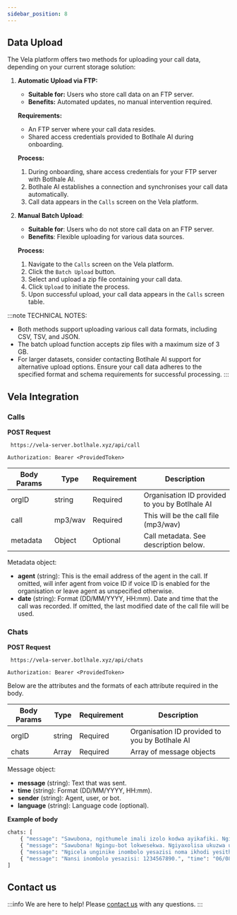 ```yaml
---
sidebar_position: 8
---
```


## Data Upload

The Vela platform offers two methods for uploading your call data, depending on your current storage solution:

1. **Automatic Upload via FTP:**
    - **Suitable for:** Users who store call data on an FTP server. 
    - **Benefits:** Automated updates, no manual intervention required.

    **Requirements:**

    - An FTP server where your call data resides. 
    - Shared access credentials provided to Botlhale AI during onboarding.

    **Process:**
    1. During onboarding, share access credentials for your FTP server with Botlhale AI. 
    2. Botlhale AI establishes a connection and synchronises your call data automatically. 
    3. Call data appears in the `Calls` screen on the Vela platform.

2. **Manual Batch Upload**:
    - **Suitable for**: Users who do not store call data on an FTP server. 
    - **Benefits**: Flexible uploading for various data sources.

    **Process:**
    1. Navigate to the `Calls` screen on the Vela platform.
    2. Click the `Batch Upload` button. 
    3. Select and upload a zip file containing your call data. 
    4. Click `Upload` to initiate the process.
    5. Upon successful upload, your call data appears in the `Calls` screen table.

:::note TECHNICAL NOTES:
- Both methods support uploading various call data formats, including CSV, TSV, and JSON. 
- The batch upload function accepts zip files with a maximum size of 3 GB. 
- For larger datasets, consider contacting Botlhale AI support for alternative upload options. Ensure your call data adheres to the specified format and schema requirements for successful processing.
:::

## Vela Integration

### Calls

**POST Request**

```
 https://vela-server.botlhale.xyz/api/call
```

`Authorization: Bearer <ProvidedToken>`


| Body Params      | Type   | Requirement | Description                                              |
|------------------|--------|-----------|----------------------------------------------------------|
| orgID            | string | Required  | Organisation ID provided to you by Botlhale AI           |
| call            | mp3/wav | Required  | This will be the call file (mp3/wav)          |
| metadata    | Object | Optional  | Call metadata. See description below. |

Metadata object: 
- **agent** (string): This is the email address of the agent in the call. If omitted, will infer agent from voice ID if voice ID is enabled for the organisation or leave agent as unspecified otherwise.
- **date** (string): Format (DD/MM/YYYY, HH:mm). Date and time that the call was recorded. If omitted, the last modified date of the call file will be used.             


### Chats

**POST Request**

```
 https://vela-server.botlhale.xyz/api/chats
```

`Authorization: Bearer <ProvidedToken>`

Below are the attributes and the formats of each attribute required in the body.

| Body Params      | Type   | Requirement | Description                                              |
|------------------|--------|-----------|----------------------------------------------------------|
| orgID            | string | Required  | Organisation ID provided to you by Botlhale AI           |
| chats   | Array | Required  | Array of message objects                                 |


Message object: 
- **message** (string): Text that was sent.                       
 - **time** (string): Format (DD/MM/YYYY, HH:mm).                  
 - **sender** (string): Agent, user, or bot.                       
 - **language** (string): Language code (optional).  

**Example of body**

```python 
chats: [ 
    { "message": "Sawubona, ngithumele imali izolo kodwa ayikafiki. Ngingenzani?", "time": "06/08/2024, 09:15", "sender": "user", "language": "zu-ZA" }, 
    { "message": "Sawubona! Ngingu-bot lokwesekwa. Ngiyaxolisa ukuzwa ukuthi imali ayikafiki. Ake sibheke ndawonye.", "time": "06/08/2024, 09:15", "sender": "bot", "language": "zu-ZA" }, 
    { "message": "Ngicela unginike inombolo yesazisi noma ikhodi yesithenjwa yokuthumela imali.", "time": "06/08/2024, 09:16", "sender": "bot", "language": "zu-ZA" }, 
    { "message": "Nansi inombolo yesazisi: 1234567890.", "time": "06/08/2024, 09:17", "sender": "user", "language": "zu-ZA" }
]

```






## Contact us

:::info
We are here to help! Please [contact us](mailto:support@botlhale.ai) with any questions.
:::
